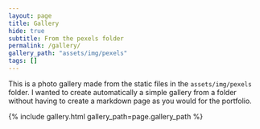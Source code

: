```yaml
---
layout: page
title: Gallery
hide: true
subtitle: From the pexels folder
permalink: /gallery/
gallery_path: "assets/img/pexels"
tags: []
---
```


This is a photo gallery made from the static files in the `assets/img/pexels` folder. 
I wanted to create automatically a simple gallery from a folder without having to create a markdown page as you would for the portfolio.


{% include gallery.html gallery_path=page.gallery_path %}
